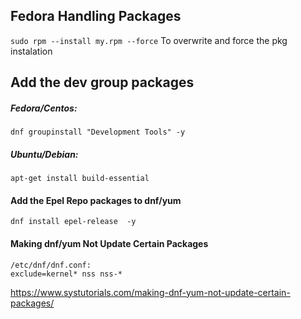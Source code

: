## Fedora Handling Packages
` sudo rpm --install my.rpm --force ` To overwrite and force the pkg instalation



## Add the dev group packages
##### Fedora/Centos:
` dnf groupinstall "Development Tools" -y `

##### Ubuntu/Debian:
` apt-get install build-essential `

#### Add the Epel Repo packages to dnf/yum
` dnf install epel-release  -y `


#### Making dnf/yum Not Update Certain Packages
```
/etc/dnf/dnf.conf:
exclude=kernel* nss nss-*
```
https://www.systutorials.com/making-dnf-yum-not-update-certain-packages/

